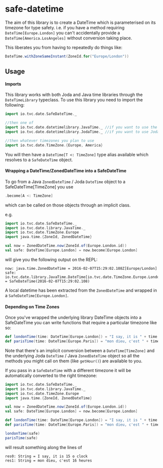 # safe-datetime

The aim of this library is to create a DateTime which is parameterised on its timezone for type safety.
i.e. if you have a method requiring `DateTime[Europe.London]` you can't accidentally provide a `DateTime[America.LosAngeles]` without conversion taking place.

This liberates you from having to repeatedly do things like:
```scala
DateTime.withZoneSameInstant(ZoneId.for("Europe/London"))
```

## Usage

#### Imports

This library works with both Joda and Java time libraries through the `DateTimeLibrary` typeclass.
To use this library you need to import the following:

```scala
import io.tvc.date.SafeDateTime._

//then one of
import io.tvc.date.datetimelibrary.JavaTime._ //if you want to use the Java 8 time library
import io.tvc.date.datetimelibrary.JodaTime._ //if you want to use Joda Time

//then whatever timezones you plan to use
import io.tvc.date.TimeZone.{Europe, America}
```

You will then have a `DateTime[T <: TimeZone]` type alias available which resolves to a `SafeDateTime` object.

#### Wrapping a DateTime/ZonedDateTime into a SafeDateTime

To go from a Java `ZonedDateTime` / Joda `DateTime` object to a SafeDateTime[TimeZone] you use
```scala
.become[A <: TimeZone]
```
which can be called on those objects through an implicit class.

e.g.

```scala
import io.tvc.date.SafeDateTime._
import io.tvc.date.library.JavaTime._
import io.tvc.date.TimeZone.Europe
import java.time.{ZoneId, ZonedDateTime}

val now = ZonedDateTime.now(ZoneId.of(Europe.London.id))
val safe: DateTime[Europe.London] = now.become[Europe.London]
```

will give you the following output on the REPL:

```
now: java.time.ZonedDateTime = 2016-02-07T15:29:02.108Z[Europe/London]
safe: io.tvc.date.library.JavaTime.DateTime[io.tvc.date.TimeZone.Europe.London] = SafeDateTime(2016-02-07T15:29:02.108)
```

A local datetime has been extracted from the `ZonedDateTime` and wrapped in a `SafeDateTime[Europe.London]`.

#### Depending on Time Zones

Once you've wrapped the underlying library DateTime objects into a SafeDateTime you can write functions
that require a particular timezone like so:

```scala
def londonTime(time: DateTime[Europe.London]) = "I say, it is " + time.getHour + " o clock"
def parisTime(time: DateTime[Europe.Paris]) = "mon dieu, c'est " + time.getHour + " heures" //pardon my french
```

Note that there's an implicit conversion between a `DateTime[TimeZone]` and the underlying Joda `DateTime` / Java `ZonedDateTime` object
so all the methods you might call on them (like `getHour()`) are available to you.

If you pass in a `SafeDateTime` with a different timezone it will be automatically converted to the right timezone:


```scala
import io.tvc.date.SafeDateTime._
import io.tvc.date.library.JavaTime._
import io.tvc.date.TimeZone.Europe
import java.time.{ZoneId, ZonedDateTime}

val now = ZonedDateTime.now(ZoneId.of(Europe.London.id))
val safe: DateTime[Europe.London] = now.become[Europe.London]

def londonTime(time: DateTime[Europe.London]) = "I say, it is " + time.getHour + " o clock"
def parisTime(time: DateTime[Europe.Paris]) = "mon dieu, c'est " + time.getHour + " heures"

londonTime(safe)
parisTime(safe)
```

will result something along the lines of

```
res0: String = I say, it is 15 o clock
res1: String = mon dieu, c'est 16 heures
```

